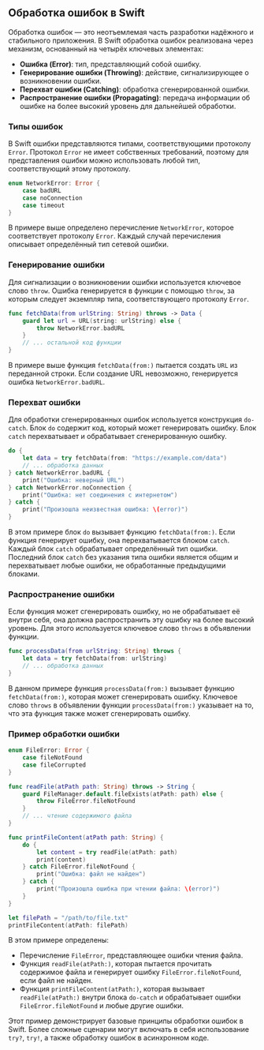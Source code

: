 ## Обработка ошибок в Swift

Обработка ошибок — это неотъемлемая часть разработки надёжного и стабильного приложения. В Swift обработка ошибок реализована через механизм, основанный на четырёх ключевых элементах:

* **Ошибка (Error)**: тип, представляющий собой ошибку.
* **Генерирование ошибки (Throwing)**: действие, сигнализирующее о возникновении ошибки.
* **Перехват ошибки (Catching)**: обработка сгенерированной ошибки.
* **Распространение ошибки (Propagating)**: передача информации об ошибке на более высокий уровень для дальнейшей обработки.

### Типы ошибок

В Swift ошибки представляются типами, соответствующими протоколу `Error`. Протокол `Error` не имеет собственных требований, поэтому для представления ошибки можно использовать любой тип, соответствующий этому протоколу. 

```swift
enum NetworkError: Error {
    case badURL
    case noConnection
    case timeout
}
```

В примере выше определено перечисление `NetworkError`, которое соответствует протоколу `Error`. Каждый случай перечисления описывает определённый тип сетевой ошибки.

### Генерирование ошибки

Для сигнализации о возникновении ошибки используется ключевое слово `throw`. Ошибка генерируется в функции с помощью `throw`, за которым следует экземпляр типа, соответствующего протоколу `Error`.

```swift
func fetchData(from urlString: String) throws -> Data {
    guard let url = URL(string: urlString) else {
        throw NetworkError.badURL
    }
    // ... остальной код функции
}
```

В примере выше функция `fetchData(from:)` пытается создать `URL` из переданной строки. Если создание URL невозможно, генерируется ошибка `NetworkError.badURL`.

### Перехват ошибки

Для обработки сгенерированных ошибок используется конструкция `do-catch`.  Блок `do` содержит код, который может генерировать ошибку. Блок `catch` перехватывает и обрабатывает сгенерированную ошибку.

```swift
do {
    let data = try fetchData(from: "https://example.com/data")
    // ... обработка данных
} catch NetworkError.badURL {
    print("Ошибка: неверный URL")
} catch NetworkError.noConnection {
    print("Ошибка: нет соединения с интернетом")
} catch {
    print("Произошла неизвестная ошибка: \(error)")
}
```

В этом примере блок `do` вызывает функцию `fetchData(from:)`. Если функция генерирует ошибку, она перехватывается блоком `catch`.  Каждый блок `catch` обрабатывает определённый тип ошибки. Последний блок `catch` без указания типа ошибки является общим и перехватывает любые ошибки, не обработанные предыдущими блоками.

### Распространение ошибки

Если функция может сгенерировать ошибку, но не обрабатывает её внутри себя, она должна распространить эту ошибку на более высокий уровень. Для этого используется ключевое слово `throws` в объявлении функции.

```swift
func processData(from urlString: String) throws {
    let data = try fetchData(from: urlString)
    // ... обработка данных
}
```

В данном примере функция `processData(from:)` вызывает функцию `fetchData(from:)`, которая может сгенерировать ошибку.  Ключевое слово `throws` в объявлении функции `processData(from:)` указывает на то, что эта функция также может сгенерировать ошибку. 

### Пример обработки ошибки

```swift
enum FileError: Error {
    case fileNotFound
    case fileCorrupted
}

func readFile(atPath path: String) throws -> String {
    guard FileManager.default.fileExists(atPath: path) else {
        throw FileError.fileNotFound
    }
    // ... чтение содержимого файла
}

func printFileContent(atPath path: String) {
    do {
        let content = try readFile(atPath: path)
        print(content)
    } catch FileError.fileNotFound {
        print("Ошибка: файл не найден")
    } catch {
        print("Произошла ошибка при чтении файла: \(error)")
    }
}

let filePath = "/path/to/file.txt"
printFileContent(atPath: filePath)
```

В этом примере определены:

* Перечисление `FileError`, представляющее ошибки чтения файла.
* Функция `readFile(atPath:)`, которая пытается прочитать содержимое файла и генерирует ошибку `FileError.fileNotFound`, если файл не найден.
* Функция `printFileContent(atPath:)`, которая вызывает `readFile(atPath:)` внутри блока `do-catch` и обрабатывает ошибки `FileError.fileNotFound` и любые другие ошибки.

Этот пример демонстрирует базовые принципы обработки ошибок в Swift. Более сложные сценарии могут включать в себя использование `try?`, `try!`, а также обработку ошибок в асинхронном коде. 

